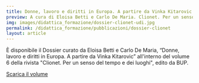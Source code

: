 ```yaml
---
title: Donne, lavoro e diritti in Europa. A partire da Vinka Kitarovic
preview: A cura di Eloisa Betti e Carlo De Maria. Clionet. Per un senso del tempo e dei luoghi, 2022
img: images/didattica_formazione/dossier-clionet-udi.jpg
permalink: /didattica_formazione/pubblicazioni/dossier-clionet
layout: article
---
```


È disponibile il Dossier curato da Eloisa Betti e Carlo De Maria, “Donne, lavoro e diritti in Europa. A partire da Vinka Kitarovic” all'interno del volume 6 della rivista "Clionet. Per un senso del tempo e dei luoghi", edito da BUP.

[Scarica il volume](../../images/didattica_formazione/dossier-clionet-udi.pdf)
